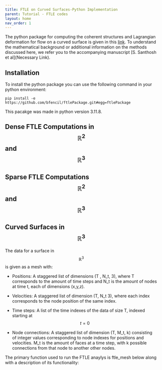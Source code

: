 ```yaml
---
title: FTLE on Curved Surfaces-Python Implementation 
parent: Tutorial - FTLE codes
layout: home
nav_order: 1
---
```



The python package for computing the coherent structures and Lagrangian deformation for flow on a curved surface is given in this [link](https://github.com/bfencil/ftlePackage). To understand the mathematical background or additional information on the methods discussed here, we refer you to the accompanying manuscript [S. Santhosh et al](Necessary Link).




## Installation 

To install the python package you can use the following command in your python environment:

```
pip install -e https://github.com/bfencil/ftlePackage.git#egg=ftlePackage
```

This pacakge was made in python version 3.11.8.




## Dense FTLE Computations in $$\mathbb R^2$$ and $$\mathbb R^3$$




## Sparse FTLE Computations $$\mathbb R^2$$ and $$\mathbb R^3$$




## Curved Surfaces in $$\mathbb R^3 $$


The data for a surface in $$ \mathbb R^3 $$ is given as a mesh with: 


- Positions: A staggered list of dimensions (T , N_t, 3), where T corresponds to the amount of time steps and N_t is the amount of nodes at time t, each of dimensions (x,y,z).

- Velocities: A staggered list of dimension (T, N_t 3), where each index corresponds to the node position of the same index.

- Time steps: A list of the time indexes of the data of size T, indexed starting at $$ t=0 $$

- Node connections: A staggered list of dimension (T, M_t, k) consisting of integer values corresponding to node indexes for positions and velocities. M_t is the amount of faces at a time step, with k possible connections from that node to another other nodes.


The primary function used to run the FTLE anaylys is ftle_mesh below along with a description of its functionality:






